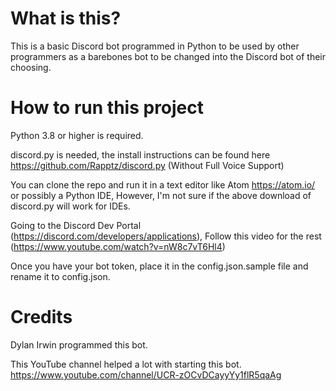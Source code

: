 # What is this?
This is a basic Discord bot programmed in Python to be used by other programmers
as a barebones bot to be changed into the Discord bot of their choosing.

# How to run this project
Python 3.8 or higher is required.

discord.py is needed, the install instructions can be found here https://github.com/Rapptz/discord.py (Without Full Voice Support)

You can clone the repo and run it in a text editor like Atom https://atom.io/ or possibly a
Python IDE, However, I'm not sure if the above download of discord.py will work for IDEs.

Going to the Discord Dev Portal (https://discord.com/developers/applications),
Follow this video for the rest (https://www.youtube.com/watch?v=nW8c7vT6Hl4)

Once you have your bot token, place it in the config.json.sample file and rename it to config.json.

# Credits
Dylan Irwin programmed this bot.

This YouTube channel helped a lot with starting this bot.
https://www.youtube.com/channel/UCR-zOCvDCayyYy1flR5qaAg
